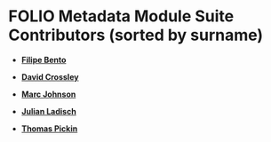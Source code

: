 
FOLIO Metadata Module Suite Contributors (sorted by surname)
=============================================================

* **[Filipe Bento](https://github.com/fmbento)**

* **[David Crossley](https://github.com/dcrossleyau)**

* **[Marc Johnson](https://github.com/marc-johnson)**

* **[Julian Ladisch](https://github.com/julianladisch)**

* **[Thomas Pickin](https://github.com/thomaspickin)**

